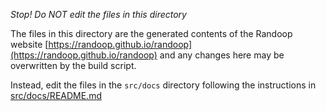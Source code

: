 _Stop! Do NOT edit the files in this directory_

The files in this directory are the generated contents of the Randoop website
[https://randoop.github.io/randoop](https://randoop.github.io/randoop)
and any changes here may be overwritten by the build script.

Instead, edit the files in the `src/docs` directory following the instructions
in [src/docs/README.md](../src/docs/README.md)
